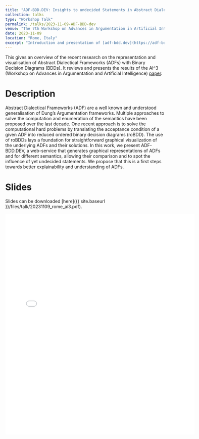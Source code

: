 ```yaml
---
title: "ADF-BDD.DEV: Insights to undecided Statements in Abstract Dialectical Frameworks"
collection: talks
type: "Workshop Talk"
permalink: /talks/2023-11-09-ADF-BDD-dev
venue: "The 7th Workshop on Advances in Argumentation in Artificial Intelligence (AI^3 2023) co-located with the 22nd International Conference of the Italian Association for Artificial Intelligence (AIxIA 2023)"
date: 2023-11-09
location: "Rome, Italy"
excerpt: "Introduction and presentation of [adf-bdd.dev](https://adf-bdd.dev) by a talk about the accepted [paper](https://ceur-ws.org/Vol-3546/paper11.pdf)"
---
```

This gives an overview of the recent research on the representation and visualisation of Abstract Dialectical Frameworks (ADFs) with Binary Decision Diagrams (BDDs).
It reviews and presents the results of the AI^3 (Workshop on Advances in Argumentation and Artificial Intelligence) [paper](https://ceur-ws.org/Vol-3546/paper11.pdf).
# Description

Abstract Dialectical Frameworks (ADF) are a well known and understood generalisation of Dung’s Argumentation frameworks. Multiple approaches to solve the computation and enumeration of the semantics have been proposed over the last decade. One recent approach is to solve the computational hard problems by translating the acceptance condition of a given ADF into reduced ordered binary decision diagrams (roBDD). The use of roBDDs lays a foundation for straightforward graphical visualization of the underlying ADFs and their solutions. In this work, we present ADF-BDD.DEV, a web-service that generates graphical representations of ADFs and for different semantics, allowing their comparison and to spot the influence of yet undecided statements. We propose that this is a first steps towards better explainability and understanding of ADFs.

# Slides
Slides can be downloaded [here]({{ site.baseurl }}/files/talk/20231109_rome_ai3.pdf).

<embed src="{{ site.baseurl }}/files/talk/20230902_rhodes_xlokr" width="600" height="700" type='application/pdf'>
